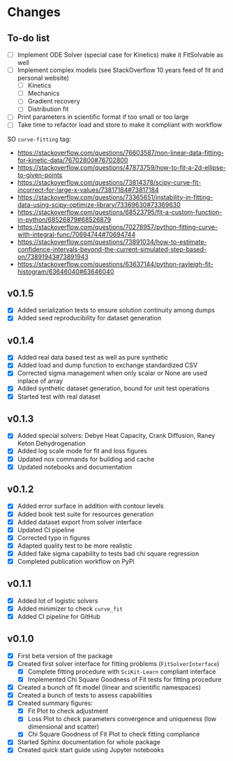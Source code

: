 # Changes

## To-do list

 - [ ] Implement ODE Solver (special case for Kinetics) make it FitSolvable as well
 - [ ] Implement complex models (see StackOverflow 10 years feed of fit and personal website)
   - [ ] Kinetics
   - [ ] Mechanics
   - [ ] Gradient recovery
   - [ ] Distribution fit
 - [ ] Print parameters in scientific format if too small or too large
 - [ ] Take time to refactor load and store to make it compliant with workflow

SO ``curve-fitting`` tag:

 - https://stackoverflow.com/questions/76603587/non-linear-data-fitting-for-kinetic-data/76702800#76702800
 - https://stackoverflow.com/questions/47873759/how-to-fit-a-2d-ellipse-to-given-points
 - https://stackoverflow.com/questions/73814378/scipy-curve-fit-incorrect-for-large-x-values/73817184#73817184
 - https://stackoverflow.com/questions/73365651/instability-in-fitting-data-using-scipy-optimize-library/73369630#73369630
 - https://stackoverflow.com/questions/68523795/fit-a-custom-function-in-python/68526879#68526879
 - https://stackoverflow.com/questions/70278957/python-fitting-curve-with-integral-func/70694744#70694744
 - https://stackoverflow.com/questions/73891034/how-to-estimate-confidence-intervals-beyond-the-current-simulated-step-based-on/73891943#73891943
 - https://stackoverflow.com/questions/63637144/python-rayleigh-fit-histogram/63646040#63646040



## v0.1.5

 - [x] Added serialization tests to ensure solution continuity among dumps
 - [x] Added seed reproducibility for dataset generation
 
## v0.1.4

 - [x] Added real data based test as well as pure synthetic
 - [x] Added load and dump function to exchange standardized CSV
 - [x] Corrected sigma management when only scalar or None are used inplace of array
 - [x] Added synthetic dataset generation, bound for unit test operations
 - [x] Started test with real dataset 

## v0.1.3

 - [x] Added special solvers: Debye Heat Capacity, Crank Diffusion, Raney Keton Dehydrogenation
 - [x] Added log scale mode for fit and loss figures
 - [x] Updated nox commands for building and cache
 - [x] Updated notebooks and documentation

## v0.1.2

 - [x] Added error surface in addition with contour levels
 - [x] Added book test suite for resources generation
 - [x] Added dataset export from solver interface
 - [x] Updated CI pipeline
 - [x] Corrected typo in figures
 - [x] Adapted quality test to be more realistic
 - [x] Added fake sigma capability to tests bad chi square regression
 - [x] Completed publication workflow on PyPi

## v0.1.1

 - [x] Added lot of logistic solvers
 - [x] Added minimizer to check `curve_fit`
 - [x] Added CI pipeline for GitHub

## v0.1.0

 - [x] First beta version of the package
 - [x] Created first solver interface for fitting problems (`FitSolverInterface`)
   - [x] Complete fitting procedure with `SciKit-Learn` compliant interface
   - [x] Implemented Chi Square Goodness of Fit tests for fitting procedure
 - [x] Created a bunch of fit model (linear and scientific namespaces)
 - [x] Created a bunch of tests to assess capabilities
 - [x] Created summary figures:
   - [x] Fit Plot to check adjustment
   - [x] Loss Plot to check parameters convergence and uniqueness (low dimensional and scatter)
   - [x] Chi Square Goodness of Fit Plot to check fitting compliance
 - [x] Started Sphinx documentation for whole package
 - [x] Created quick start guide using Jupyter notebooks
